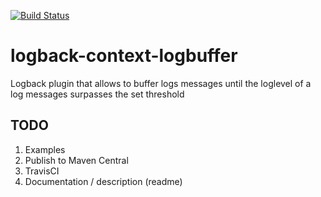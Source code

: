 [![Build Status](https://travis-ci.org/sdegroot/logback-context-logbuffer.svg?branch=master)](https://travis-ci.org/sdegroot/logback-context-logbuffer)

# logback-context-logbuffer

Logback plugin that allows to buffer logs messages until the loglevel of a log messages surpasses the set threshold 

## TODO

1. Examples
2. Publish to Maven Central 
3. TravisCI
4. Documentation / description (readme)
